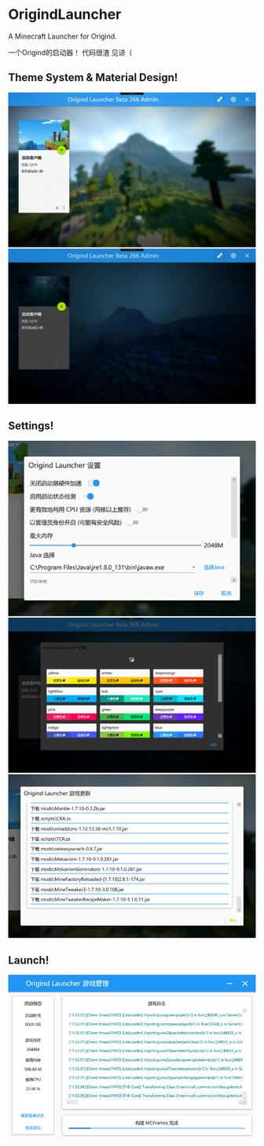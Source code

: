 # OrigindLauncher
A Minecraft Launcher for Origind.

一个Origind的启动器！
代码很渣 见谅（

## Theme System & Material Design!
![1](Images/m1.png)
![2](Images/m2.png)

## Settings!
![1](Images/s1.png)
![2](Images/s2.png)
![3](Images/s3.png)

## Launch!
![1](Images/l.png)